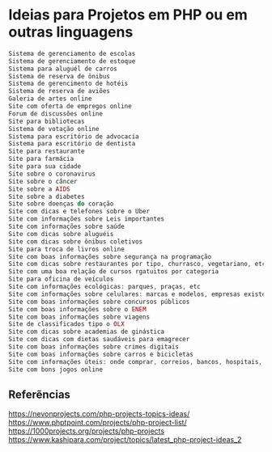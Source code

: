 # Ideias para Projetos em PHP ou em outras linguagens
```php
Sistema de gerenciamento de escolas
Sistema de gerenciamento de estoque
Sistema para aluguél de carros
Sistema de reserva de ônibus
Sistema de gerencimento de hotéis
Sistema de reserva de aviões
Galeria de artes online
Site com oferta de empregos online
Forum de discussões online
Site para bibliotecas
Sistema de votação online
Sistema para escritório de advocacia
Sistema para escritório de dentista
Site para restaurante
Site para farmácia
Site para sua cidade
Site sobre o coronavirus
Site sobre o câncer
Site sobre a AIDS
Site sobre a diabetes
Site sobre doenças do coração
Site com dicas e telefones sobre o Uber
Site com informações sobre Leis importantes
Site com informações sobre saúde
Site com dicas sobre aluguéis
Site com dicas sobre ônibus coletivos
Site para troca de livros online
Site com boas informações sobre segurança na programação
Site com dicas sobre restaurantes por tipo, churrasco, vegetariano, etc
Site com uma boa relação de cursos rgatuitos por categoria
Site para oficina de veículos
Site com informações ecológicas: parques, praças, etc
Site com informações sobre celulares: marcas e modelos, empresas existentes, etc
Site com boas informações sobre concursos públicos
Site com boas informações sobre o ENEM
Site com boas informações sobre viagens
Site de classificados tipo o OLX
Site com dicas sobre academias de ginástica
Site com dicas com dietas saudáveis para emagrecer
Site com boas informações sobre crimes digitais
Site com boas informações sobre carros e bicicletas
Site com informações úteis: onde comprar, correios, bancos, hospitais, postos de saúde, mapas, street view, rotas Google, etc
Site com bons jogos online
```

## Referẽncias

https://nevonprojects.com/php-projects-topics-ideas/
https://www.phptpoint.com/projects/php-project-list/
https://1000projects.org/projects/php-projects
https://www.kashipara.com/project/topics/latest_php-project-ideas_2

